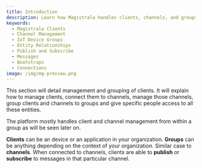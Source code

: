 ```yaml
---
title: Introduction
description: Learn how Magistrala handles clients, channels, and groups — including how to manage, organize, and grant access to these entities.
keywords:
  - Magistrala Clients
  - Channel Management
  - IoT Device Groups
  - Entity Relationships
  - Publish and Subscribe
  - Messages
  - Bootstraps
  - Connections
image: /img/mg-preview.png
---
```


This section will detail management and grouping of clients. It will explain how to manage clients, connect them to channels, manage those channels, group clients and channels to groups and give specific people access to all these entities.

The platform mostly handles client and channel management from within a group as will be seen later on.

**Clients** can be an device or an application in your organization. **Groups** can be anything depending on the context of your organization. Similar case to **channels**. When connected to channels, clients are able to **publish** or **subscribe** to messages in that particular channel.
